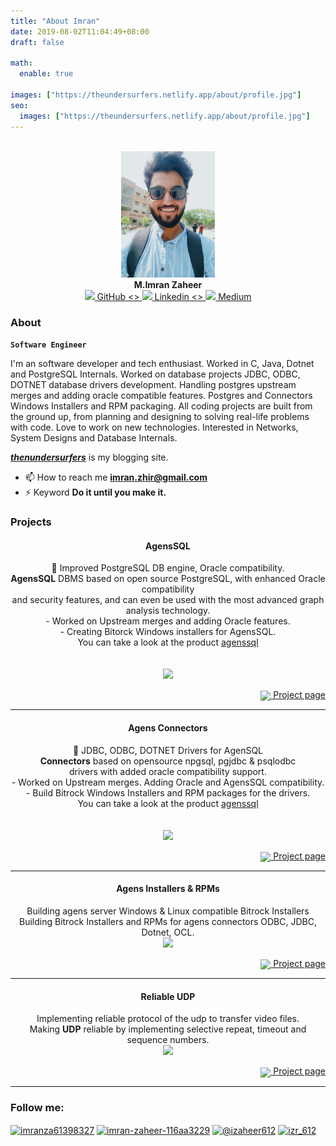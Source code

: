```yaml
---
title: "About Imran"
date: 2019-08-02T11:04:49+08:00
draft: false

math:
  enable: true

images: ["https://theundersurfers.netlify.app/about/profile.jpg"]
seo:
  images: ["https://theundersurfers.netlify.app/about/profile.jpg"]
---
```


<!--
<h4 align="center">Hi 👋, I'm M.Imran Zaheer</h1>
<h4 align="center">Programmer | Tech enthusiast</h3> -->

<br>

<div align="center">
    <img src="profile.jpg" width=150> <br/>
    <b>M.Imran Zaheer</b> 
    <br/>
    <a href="https://github.com/imranzaheer612"><img src="https://github.githubassets.com/images/modules/logos_page/GitHub-Mark.png" width=16> GitHub <> </a>
    <a href="https://www.linkedin.com/in/mimranzaheer/"><img src="https://cdn-icons-png.flaticon.com/512/3536/3536505.png" width=16> Linkedin <> </a>
    <a href="https://medium.com/@izaheer612"><img src="https://cdn-icons-png.flaticon.com/512/5968/5968906.png" width=16 > Medium </a>

</div>

### About

**`Software Engineer`**

I'm an software developer and tech enthusiast. Worked in C, Java, Dotnet and PostgreSQL Internals. Worked on database projects JDBC, ODBC, DOTNET database drivers development. Handling postgres upstream merges and adding oracle compatible features. Postgres and Connectors Windows Installers and RPM packaging. All coding projects are built from the ground up, from planning and designing to solving real-life problems with code. Love to work on new technologies. Interested in Networks, System Designs and Database Internals.

**_[thenundersurfers](https://theundersurfers.netlify.app/)_** is my blogging site.

- 📫 How to reach me **imran.zhir@gmail.com**
- ⚡ Keyword **Do it until you make it.**

### Projects


<div align="left">
    <h4 align="center">AgensSQL</h4>
    <p align="center">
        📍 Improved PostgreSQL DB engine, Oracle compatibility.<br/>
        <b>AgensSQL</b> DBMS based on open source PostgreSQL, with enhanced Oracle compatibility<br/>  and security features, and can even be used with the most advanced graph analysis technology.<br/>
        - Worked on Upstream merges and adding Oracle features.<br/>
        - Creating Bitorck Windows installers for AgensSQL.<br/>
        You can take a look at the product
        <a href="https://bitnine.net/agenssql/">agenssql<a> 
        <br/><br/><br/>
        <img src="https://upload.wikimedia.org/wikipedia/commons/2/21/Agens_Enterprise_Package.png" width=400>
    </p>
    <p align="right"><a href="https://github.com/bitnine-oss">
    <img src="https://github.githubassets.com/images/modules/logos_page/GitHub-Mark.png" width=20 align="center"> Project page</a></p>
</div>

---

<div align="left">
    <h4 align="center">Agens Connectors</h4>
    <p align="center">
        📍 JDBC, ODBC, DOTNET Drivers for AgenSQL<br/>
        <b>Connectors</b> based on opensource npgsql, pgjdbc & psqlodbc <br/>
        drivers with added oracle compatibility support.<br/>
        - Worked on Upstream merges. Adding Oracle and AgensSQL compatibility.<br/>
        - Build Bitrock Windows Installers and RPM packages for the drivers.<br/>
        You can take a look at the product
        <a href="https://bitnine.net/agenssql/">agenssql<a> 
        <br/><br/><br/>
        <img src="/about/connectors.png" width=700>
    </p>
    <p align="right"><a href="https://github.com/bitnine-oss">
    <img src="https://github.githubassets.com/images/modules/logos_page/GitHub-Mark.png" width=20 align="center"> Project page</a></p>
</div>


---

<div align="left">
    <h4 align="center" id="imgursniper">Agens Installers & RPMs</h4>
    <p align="center">
        Building agens server Windows & Linux compatible Bitrock Installers<br/>
        Building Bitrock Installers and RPMs for agens connectors ODBC, JDBC, Dotnet, OCL.<br/>
        <img src="https://upload.wikimedia.org/wikipedia/commons/thumb/0/00/RPM_Logo.svg/240px-RPM_Logo.svg.png" width=400>
    </p>
    <p align="right"><a href="https://github.com/imranzaheer612/reliableUDP"><img src="https://github.githubassets.com/images/modules/logos_page/GitHub-Mark.png" width=20 align="center"> Project page</a></p>
</div>

---

<div align="left">
    <h4 align="center" id="imgursniper">Reliable UDP</h4>
    <p align="center">
        Implementing reliable protocol of the udp to transfer video files. <br/>
        Making <b>UDP</b> reliable by implementing selective repeat, timeout and sequence numbers.  <br/>
        <img src="https://cdn.kastatic.org/ka-perseus-images/d09f9d37ff2a2deb21a8822f8c99ba6b86319f0b.svg" width=600>
    </p>
    <p align="right"><a href="https://github.com/imranzaheer612/reliableUDP"><img src="https://github.githubassets.com/images/modules/logos_page/GitHub-Mark.png" width=20 align="center"> Project page</a></p>
</div>

---
<!-- <h3 align="left">Follow me on:</h3> -->

### Follow me:

<p align="left">
<a href="https://twitter.com/imranzaheer612" target="blank"><img align="center" src="https://raw.githubusercontent.com/rahuldkjain/github-profile-readme-generator/master/src/images/icons/Social/twitter.svg" alt="imranza61398327" height="30" width="40" /></a>
<a href="https://www.linkedin.com/in/mimranzaheer/" target="blank"><img align="center" src="https://raw.githubusercontent.com/rahuldkjain/github-profile-readme-generator/master/src/images/icons/Social/linked-in-alt.svg" alt="imran-zaheer-116aa3229" height="30" width="40" /></a>
<a href="https://medium.com/@izaheer612" target="blank"><img align="center" src="https://raw.githubusercontent.com/rahuldkjain/github-profile-readme-generator/master/src/images/icons/Social/medium.svg" alt="@izaheer612" height="30" width="40" /></a>
<a href="https://github.com/imranzaheer612" target="blank"><img align="center" src="https://raw.githubusercontent.com/rahuldkjain/github-profile-readme-generator/master/src/images/icons/Social/github.svg" alt="izr_612" height="30" width="40" /></a>
</p>
